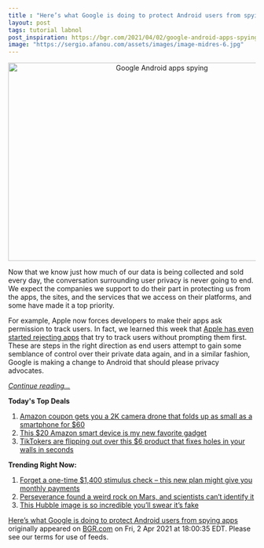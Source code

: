 ```yaml
---
title : "Here’s what Google is doing to protect Android users from spying apps"
layout: post
tags: tutorial labnol
post_inspiration: https://bgr.com/2021/04/02/google-android-apps-spying-phone-rules-query-packages/
image: "https://sergio.afanou.com/assets/images/image-midres-6.jpg"
---
```


<center><a href="https://bgr.com/2021/04/02/google-android-apps-spying-phone-rules-query-packages/" class="bgr-rss-featured-image bgr-rss-test-class"><img loading="lazy" width="610" height="404" src="https://bgr.com/wp-content/uploads/2021/03/google-android-robot.jpg?quality=70&amp;strip=all&amp;w=610" class="attachment-feed_normal size-feed_normal wp-post-image" alt="Google Android apps spying" loading="lazy" srcset="https://bgr.com/wp-content/uploads/2021/03/google-android-robot.jpg 1600w, https://bgr.com/wp-content/uploads/2021/03/google-android-robot.jpg?resize=150,100 150w, https://bgr.com/wp-content/uploads/2021/03/google-android-robot.jpg?resize=300,199 300w, https://bgr.com/wp-content/uploads/2021/03/google-android-robot.jpg?resize=768,509 768w, https://bgr.com/wp-content/uploads/2021/03/google-android-robot.jpg?resize=1024,678 1024w, https://bgr.com/wp-content/uploads/2021/03/google-android-robot.jpg?resize=1536,1018 1536w, https://bgr.com/wp-content/uploads/2021/03/google-android-robot.jpg?resize=610,404 610w, https://bgr.com/wp-content/uploads/2021/03/google-android-robot.jpg?resize=664,440 664w, https://bgr.com/wp-content/uploads/2021/03/google-android-robot.jpg?resize=252,168 252w, https://bgr.com/wp-content/uploads/2021/03/google-android-robot.jpg?resize=1200,795 1200w, https://bgr.com/wp-content/uploads/2021/03/google-android-robot.jpg?resize=782,518 782w, https://bgr.com/wp-content/uploads/2021/03/google-android-robot.jpg?resize=827,548 827w, https://bgr.com/wp-content/uploads/2021/03/google-android-robot.jpg?resize=191,127 191w, https://bgr.com/wp-content/uploads/2021/03/google-android-robot.jpg?resize=166,110 166w, https://bgr.com/wp-content/uploads/2021/03/google-android-robot.jpg?resize=800,530 800w, https://bgr.com/wp-content/uploads/2021/03/google-android-robot.jpg?resize=220,147 220w" sizes="(max-width: 610px) 100vw, 610px" title="Google Android apps spying" /></a></center><p>Now that we know just how much of our data is being collected and sold every day, the conversation surrounding user privacy is never going to end. We expect the companies we support to do their part in protecting us from the apps, the sites, and the services that we access on their platforms, and some have made it a top priority.</p>
<p>For example, Apple now forces developers to make their apps ask permission to track users. In fact, we learned this week that <a href="https://bgr.com/2021/04/02/ios-14-5-privacy-features-apple-rejects-apps-no-user-tracking-prompts/">Apple has even started rejecting apps</a> that try to track users without prompting them first. These are steps in the right direction as end users attempt to gain some semblance of control over their private data again, and in a similar fashion, Google is making a change to Android that should please privacy advocates.</p>
<p><a href="https://bgr.com/2021/04/02/google-android-apps-spying-phone-rules-query-packages/" class="more-link"><em>Continue reading...</em></a></p>


<p><strong>Today's Top Deals</strong></p>
<ol>
<li><a href="https://bgr.com/2021/04/01/drone-with-camera-on-amazon-prime-coupon-lowest-price/?utm_source=rss&#038;utm_campaign=topdeals">Amazon coupon gets you a 2K camera drone that folds up as small as a smartphone for $60</a></li>
<li><a href="https://bgr.com/2021/04/02/best-amazon-devices-dash-smart-shelf-deals/?utm_source=rss&#038;utm_campaign=topdeals">This $20 Amazon smart device is my new favorite gadget</a></li>
<li><a href="https://bgr.com/2021/04/02/how-to-fix-a-hole-in-the-wall-fast-and-cheap-amazon-prime-deal-3m-small-hole-repair-kit/?utm_source=rss&#038;utm_campaign=topdeals">TikTokers are flipping out over this $6 product that fixes holes in your walls in seconds</a></li>
</ol>

<p><strong>Trending Right Now:</strong></p>
<ol>
<li><a href="https://bgr.com/2021/04/02/new-stimulus-check-senate-democrats-want-recurring-covid-19-payments/">Forget a one-time $1,400 stimulus check &#8211; this new plan might give you monthly payments</a></li>
<li><a href="https://bgr.com/2021/04/01/mars-rock-perseverance-mystery/">Perseverance found a weird rock on Mars, and scientists can&#8217;t identify it</a></li>
<li><a href="https://bgr.com/2021/04/02/hubble-photo-veil-nebula/">This Hubble image is so incredible you&#8217;ll swear it&#8217;s fake</a></li>
</ol>
<p><a href="https://bgr.com/2021/04/02/google-android-apps-spying-phone-rules-query-packages/">Here’s what Google is doing to protect Android users from spying apps</a> originally appeared on <a href="http://bgr.com">BGR.com</a> on Fri, 2 Apr 2021 at 18:00:35 EDT. Please see our terms for use of feeds.</p>